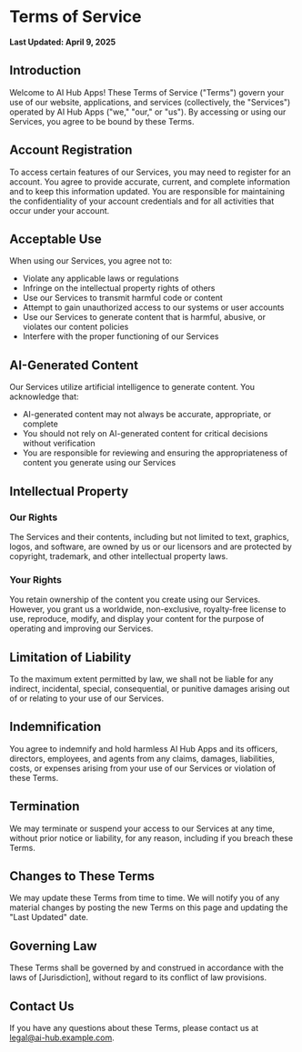 # Terms of Service

**Last Updated: April 9, 2025**

## Introduction

Welcome to AI Hub Apps! These Terms of Service ("Terms") govern your use of our website, applications, and services (collectively, the "Services") operated by AI Hub Apps ("we," "our," or "us"). By accessing or using our Services, you agree to be bound by these Terms.

## Account Registration

To access certain features of our Services, you may need to register for an account. You agree to provide accurate, current, and complete information and to keep this information updated. You are responsible for maintaining the confidentiality of your account credentials and for all activities that occur under your account.

## Acceptable Use

When using our Services, you agree not to:

- Violate any applicable laws or regulations
- Infringe on the intellectual property rights of others
- Use our Services to transmit harmful code or content
- Attempt to gain unauthorized access to our systems or user accounts
- Use our Services to generate content that is harmful, abusive, or violates our content policies
- Interfere with the proper functioning of our Services

## AI-Generated Content

Our Services utilize artificial intelligence to generate content. You acknowledge that:

- AI-generated content may not always be accurate, appropriate, or complete
- You should not rely on AI-generated content for critical decisions without verification
- You are responsible for reviewing and ensuring the appropriateness of content you generate using our Services

## Intellectual Property

### Our Rights

The Services and their contents, including but not limited to text, graphics, logos, and software, are owned by us or our licensors and are protected by copyright, trademark, and other intellectual property laws.

### Your Rights

You retain ownership of the content you create using our Services. However, you grant us a worldwide, non-exclusive, royalty-free license to use, reproduce, modify, and display your content for the purpose of operating and improving our Services.

## Limitation of Liability

To the maximum extent permitted by law, we shall not be liable for any indirect, incidental, special, consequential, or punitive damages arising out of or relating to your use of our Services.

## Indemnification

You agree to indemnify and hold harmless AI Hub Apps and its officers, directors, employees, and agents from any claims, damages, liabilities, costs, or expenses arising from your use of our Services or violation of these Terms.

## Termination

We may terminate or suspend your access to our Services at any time, without prior notice or liability, for any reason, including if you breach these Terms.

## Changes to These Terms

We may update these Terms from time to time. We will notify you of any material changes by posting the new Terms on this page and updating the "Last Updated" date.

## Governing Law

These Terms shall be governed by and construed in accordance with the laws of [Jurisdiction], without regard to its conflict of law provisions.

## Contact Us

If you have any questions about these Terms, please contact us at legal@ai-hub.example.com.
